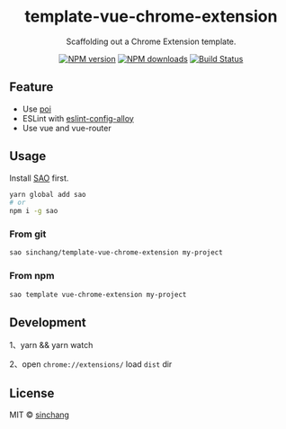 <h1 align="center">template-vue-chrome-extension</h1>

<p align="center">
  Scaffolding out a Chrome Extension template.
</p>

<p align="center">
<a href="https://npmjs.com/package/template-vue-chrome-extension"><img src="https://img.shields.io/npm/v/template-vue-chrome-extension.svg?style=flat" alt="NPM version"></a> <a href="https://npmjs.com/package/template-vue-chrome-extension"><img src="https://img.shields.io/npm/dm/template-vue-chrome-extension.svg?style=flat" alt="NPM downloads"></a> <a href="https://circleci.com/gh/sinchang/template-vue-chrome-extension"><img src="https://img.shields.io/circleci/project/sinchang/template-vue-chrome-extension/master.svg?style=flat" alt="Build Status"></a>
</p>

## Feature

* Use [poi](https://poi.js.org)
* ESLint with [eslint-config-alloy](https://github.com/AlloyTeam/eslint-config-alloy)
* Use vue and vue-router

## Usage

Install [SAO](https://github.com/egoist/sao) first.

```bash
yarn global add sao
# or
npm i -g sao
```

### From git

```bash
sao sinchang/template-vue-chrome-extension my-project
```

### From npm

```bash
sao template vue-chrome-extension my-project
```

## Development

1、yarn && yarn watch

2、open `chrome://extensions/` load `dist` dir

## License

MIT &copy; [sinchang](github.com/sinchang)
